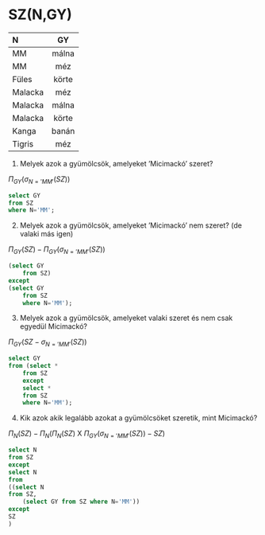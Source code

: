 # SZ(N,GY)

| N | GY |
| :-- | :--: |
| MM | málna |
| MM | méz |
| Füles | körte |
| Malacka | méz |
| Malacka | málna |
| Malacka | körte |
| Kanga | banán|
|Tigris |méz|

1. Melyek azok a gyümölcsök, amelyeket ’Micimackó’ szeret?

$\Pi_{GY}(\sigma_{N='MM'}(SZ))$

```sql
select GY
from SZ
where N='MM';
```

2. Melyek azok a gyümölcsök, amelyeket ’Micimackó’ nem szeret? (de valaki más igen)

$\Pi_{GY}(SZ) - \Pi_{GY}(\sigma_{N='MM'}(SZ))$

```sql
(select GY
    from SZ)
except
(select GY
    from SZ
    where N='MM');
```

3. Melyek azok a gyümölcsök, amelyeket valaki szeret és nem csak egyedül Micimackó?

$\Pi_{GY}(SZ-\sigma_{N='MM'}(SZ))$

```sql
select GY
from (select *
    from SZ
    except
    select *
    from SZ
    where N='MM');
```

4. Kik azok akik legalább azokat a gyümölcsöket szeretik, mint Micimackó?

$\Pi_{N}(SZ)-\Pi_{N}(\Pi_{N}(SZ)$ X $\Pi_{GY}(\sigma_{N='MM'}(SZ))-SZ)$

```sql
select N
from SZ
except
select N
from
((select N
from SZ,
    (select GY from SZ where N='MM'))
except
SZ
)
```